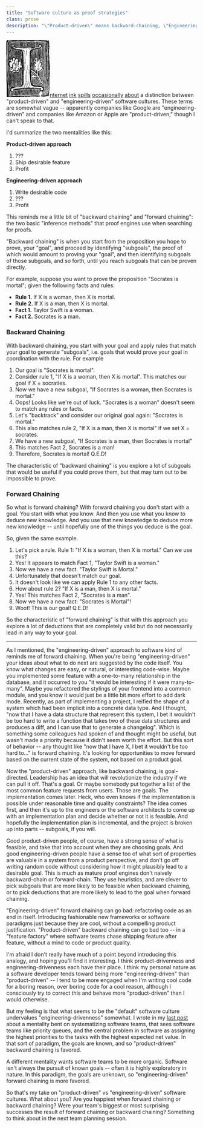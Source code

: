 ```yaml
---
title: "Software culture as proof strategies"
class: prose
description: "\"Product-driven\" means backward-chaining, \"Engineering-driven\" means forward chaining."
---
```


[<u><img class="dropCap" src="../images/dropCapI3.jpg" alt="I"/>nternet</u>](https://www.uxmatters.com/mt/archives/2018/01/a-shift-from-engineering-driven-to-design-driven-business-models.php) [<u>ink</u>](https://twitter.com/sachinrekhi/status/1232412946434641920) [<u>spills</u>](https://www.productplan.com/product-culture-mistakes/) [<u>occasionally</u>](https://twitter.com/AustinTByrd/status/1104466068146335744?s=20) [<u>about</u>](https://twitter.com/tsunanet/status/1234866890670923776) a distinction between "product-driven" and "engineering-driven" software cultures. These terms are somewhat vague -- apparently companies like Google are "engineering-driven" and companies like Amazon or Apple are "product-driven," though I can't speak to that.

I'd summarize the two mentalities like this:

**Product-driven approach**

  1. ???
  2. Ship desirable feature
  3. Profit

**Engineering-driven approach**

  1. Write desirable code
  2. ???
  3. Profit

This reminds me a little bit of "backward chaining" and "forward chaining": the two basic "inference methods" that proof engines use when searching for proofs.

"Backward chaining" is when you start from the proposition you hope to prove, your "goal", and proceed by identifying "subgoals", the proof of which would amount to proving your "goal", and then identifying subgoals of those subgoals, and so forth, until you reach subgoals that can be proven directly.

For example, suppose you want to prove the proposition "Socrates is mortal"; given the following facts and rules:

* **Rule 1.** If X is a woman, then X is mortal.
* **Rule 2.** If X is a man, then X is mortal.
* **Fact 1.** Taylor Swift is a woman.
* **Fact 2.** Socrates is a man.


### Backward Chaining

With backward chaining, you start with your goal and apply rules that match your goal to generate "subgoals", i.e. goals that would prove your goal in coordination with the rule. For example

1. Our goal is "Socrates is mortal".
2. Consider rule 1, "If X is a woman, then X is mortal". This matches our goal if X = socraties.
3. Now we have a new subgoal, "If Socrates is a woman, then Socrates is mortal."
4. Oops! Looks like we're out of luck. "Socrates is a woman" doesn't seem to match any rules or facts.
5. Let's "backtrack" and consider our original goal again: "Socrates is mortal."
6. This also matches rule 2, "If X is a man, then X is mortal" if we set X = socrates.
7. We have a new subgoal, "If Socrates is a man, then Socrates is mortal"
8. This matches Fact 2, Socrates is a man!
9. Therefore, Socrates is mortal! Q.E.D!

The characteristic of "backward chaining" is you explore a lot of subgoals that would be useful if you could prove them, but that may turn out to be impossible to prove.

### Forward Chaining

So what is forward chaining? With forward chaining you don't start with a goal. You start with what you know. And then you use what you know to deduce new knowledge. And you use that new knowledge to deduce more new knowledge -- until hopefully one of the things you deduce is the goal.

So, given the same example.

1. Let's pick a rule. Rule 1: "If X is a woman, then X is mortal." Can we use this?
2. Yes! It appears to match Fact 1, "Taylor Swift is a woman."
3. Now we have a new fact. "Taylor Swift is Mortal."
4. Unfortunately that doesn't match our goal.
5. It doesn't look like we can apply Rule 1 to any other facts.
6. How about rule 2? "If X is a man, then X is mortal."
7. Yes! This matches Fact 2, "Socrates is a man".
8. Now we have a new fact: "Socrates is Mortal"!
9. Woot! This is our goal! Q.E.D!

So the characteristic of "forward chaining" is that with this approach you explore a lot of deductions that are completely valid but do not necessarily lead in any way to your goal.

---

As I mentioned, the "engineering-driven" approach to software kind of reminds me of forward chaining. When you're being "engineering-driven" your ideas about what to do next are suggested by the code itself. You know what changes are easy, or natural, or interesting code-wise. Maybe you implemented some feature with a one-to-many relationship in the database, and it occurred to you "it would be interesting if it were many-to-many". Maybe you refactored the stylings of your frontend into a common module, and you know it would just be a little bit more effort to add dark mode. Recently, as part of implementing a project, I reified the shape of a system which had been implicit into a concrete data type. And I thought, "now that I have a data structure that represent this system, I bet it wouldn't be too hard to write a function that takes two of these data structures and produces a diff, and I can use that to generate a changelog". Which is something some colleagues had spoken of and thought might be useful, but wasn't made a priority because it didn't seem worth the effort. But this sort of behavior -- any thought like "now that I have X, I bet it wouldn't be too hard to..." is forward chaining. It's looking for opportunities to move forward based on the current state of the system, not based on a product goal.

Now the "product-driven" approach, like backward chaining, is goal-directed. Leadership has an idea that will revolutionize the industry if we can pull it off. That's a goal. Or maybe somebody put together a list of the most common feature requests from users. Those are goals. The implementation comes later. Heck, who even knows if the implementation is possible under reasonable time and quality constraints? The idea comes first, and then it's up to the engineers or the software architects to come up with an implementation plan and decide whether or not it is feasible. And hopefully the implementation plan is incremental, and the project is broken up into parts -- subgoals, if you will.

Good product-driven people, of course, have a strong sense of what is feasible, and take that into account when they are choosing goals. And good engineering-driven people have a sense too of what sort of properties are valuable in a system from a product perspective, and don't go off writing random code without considering how it might plausibly lead to a desirable goal. This is much as mature proof engines don't naively backward-chain or forward-chain. They use heuristics, and are clever to pick subgoals that are more likely to be feasible when backward chaining, or to pick deductions that are more likely to lead to the goal when forward chaining.

"Engineering-driven" forward chaining can go bad: refactoring code as an end in itself. Introducing fashionable new frameworks or software paradigms just because they are cool, without a compelling product justification. "Product-driven" backward chaining can go bad too -- in a "feature factory" where software teams chase shipping feature after feature, without a mind to code or product quality.

I'm afraid I don't really have much of a point beyond introducing this analogy, and hoping you'll find it interesting. I think product-drivenness and engineering-drivenness each have their place. I think my personal nature as a software developer tends toward being more "engineering-driven" than "product-driven" -- I tend to be more engaged when I'm writing cool code for a boring reason, over boring code for a cool reason, although I consciously try to correct this and behave more "product-driven" than I would otherwise.

But my feeling is that what seems to be the "default" software culture undervalues "engineering-drivenness" somewhat. I wrote in my [last post](2020-03-28-against-process.html) about a mentality bent on systematizing software teams, that sees software teams like priority queues, and the central problem in software as assigning the highest priorities to the tasks with the highest expected net value. In that sort of paradigm, the goals are known, and so "product-driven" backward chaining is favored.

A different mentality wants software teams to be more organic. Software isn't always the pursuit of known goals -- often it is highly exploratory in nature. In this paradigm, the goals are unknown, so "engineering-driven" forward chaining is more favored.

So that's my take on "product-driven" vs "engineering-driven" software cultures. What about you? Are you happiest when forward chaining or backward chaining? Were your team's biggest or most surprising successes the result of forward chaining or backward chaining? Something to think about in the next team planning session.

